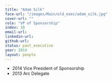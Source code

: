 ```yaml
---
title: "Adam Silk"
face-url: "/images/Main/old_exec/adam_silk.jpg"
cover-url: ""
role: "VP of Sponsorship"
index: 10
email-url:
linkedin-url:
github-url:
status: past_executive
year: 2014
layout: people
---
```

- 2014 Vice President of Sponsorship
- 2013 Arc Delegate
